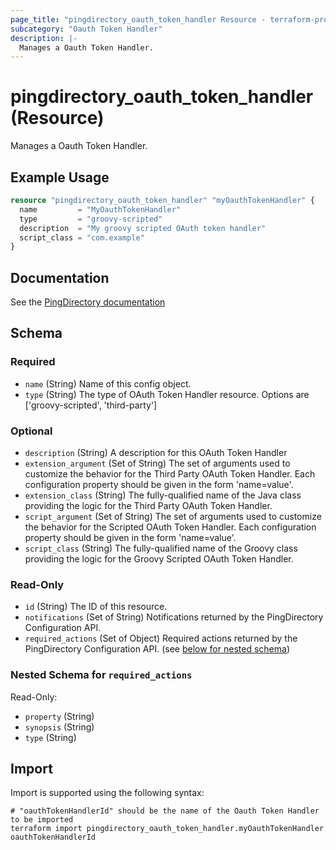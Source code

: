 ```yaml
---
page_title: "pingdirectory_oauth_token_handler Resource - terraform-provider-pingdirectory"
subcategory: "Oauth Token Handler"
description: |-
  Manages a Oauth Token Handler.
---
```


# pingdirectory_oauth_token_handler (Resource)

Manages a Oauth Token Handler.

## Example Usage

```terraform
resource "pingdirectory_oauth_token_handler" "myOauthTokenHandler" {
  name         = "MyOauthTokenHandler"
  type         = "groovy-scripted"
  description  = "My groovy scripted OAuth token handler"
  script_class = "com.example"
}
```

## Documentation
See the [PingDirectory documentation](https://docs.pingidentity.com/r/en-us/pingdirectory-93/pd_ds_enable_oauth_authentication)

<!-- schema generated by tfplugindocs -->
## Schema

### Required

- `name` (String) Name of this config object.
- `type` (String) The type of OAuth Token Handler resource. Options are ['groovy-scripted', 'third-party']

### Optional

- `description` (String) A description for this OAuth Token Handler
- `extension_argument` (Set of String) The set of arguments used to customize the behavior for the Third Party OAuth Token Handler. Each configuration property should be given in the form 'name=value'.
- `extension_class` (String) The fully-qualified name of the Java class providing the logic for the Third Party OAuth Token Handler.
- `script_argument` (Set of String) The set of arguments used to customize the behavior for the Scripted OAuth Token Handler. Each configuration property should be given in the form 'name=value'.
- `script_class` (String) The fully-qualified name of the Groovy class providing the logic for the Groovy Scripted OAuth Token Handler.

### Read-Only

- `id` (String) The ID of this resource.
- `notifications` (Set of String) Notifications returned by the PingDirectory Configuration API.
- `required_actions` (Set of Object) Required actions returned by the PingDirectory Configuration API. (see [below for nested schema](#nestedatt--required_actions))

<a id="nestedatt--required_actions"></a>
### Nested Schema for `required_actions`

Read-Only:

- `property` (String)
- `synopsis` (String)
- `type` (String)

## Import

Import is supported using the following syntax:

```shell
# "oauthTokenHandlerId" should be the name of the Oauth Token Handler to be imported
terraform import pingdirectory_oauth_token_handler.myOauthTokenHandler oauthTokenHandlerId
```

